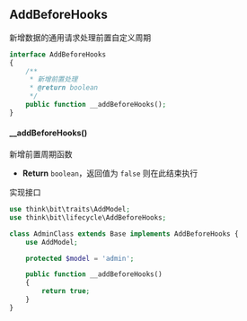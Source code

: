 ## AddBeforeHooks

新增数据的通用请求处理前置自定义周期

```php
interface AddBeforeHooks
{
    /**
     * 新增前置处理
     * @return boolean
     */
    public function __addBeforeHooks();
}
```

#### __addBeforeHooks()

新增前置周期函数

- **Return** `boolean`，返回值为 `false` 则在此结束执行

实现接口

```php
use think\bit\traits\AddModel;
use think\bit\lifecycle\AddBeforeHooks;

class AdminClass extends Base implements AddBeforeHooks {
    use AddModel;

    protected $model = 'admin';

    public function __addBeforeHooks()
    {
        return true;
    }
}
```
